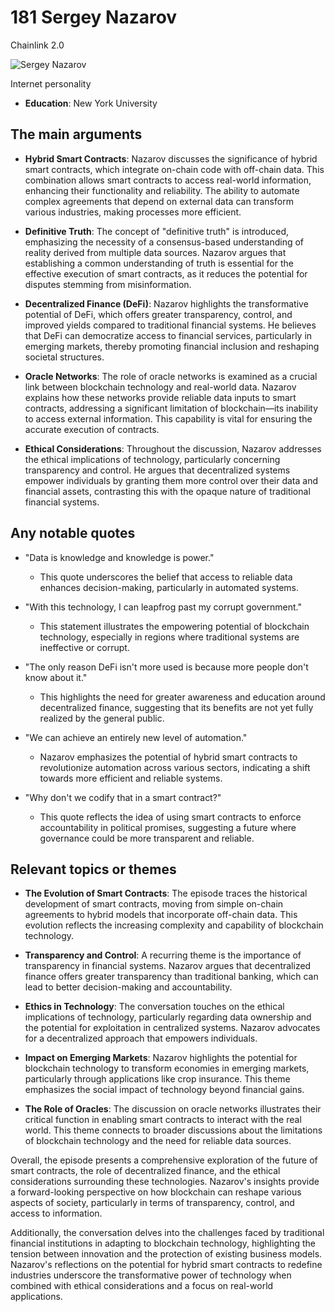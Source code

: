 # 181  Sergey Nazarov
Chainlink 2.0

![Sergey Nazarov](https://encrypted-tbn0.gstatic.com/images?q=tbn:ANd9GcR1n1KOE35A0dyEDhtVfptYr4ABIjtaEGSkxy7ZOpc&s=0)

Internet personality

- **Education**: New York University



## The main arguments

- **Hybrid Smart Contracts**: Nazarov discusses the significance of hybrid smart contracts, which integrate on-chain code with off-chain data. This combination allows smart contracts to access real-world information, enhancing their functionality and reliability. The ability to automate complex agreements that depend on external data can transform various industries, making processes more efficient.

- **Definitive Truth**: The concept of "definitive truth" is introduced, emphasizing the necessity of a consensus-based understanding of reality derived from multiple data sources. Nazarov argues that establishing a common understanding of truth is essential for the effective execution of smart contracts, as it reduces the potential for disputes stemming from misinformation.

- **Decentralized Finance (DeFi)**: Nazarov highlights the transformative potential of DeFi, which offers greater transparency, control, and improved yields compared to traditional financial systems. He believes that DeFi can democratize access to financial services, particularly in emerging markets, thereby promoting financial inclusion and reshaping societal structures.

- **Oracle Networks**: The role of oracle networks is examined as a crucial link between blockchain technology and real-world data. Nazarov explains how these networks provide reliable data inputs to smart contracts, addressing a significant limitation of blockchain—its inability to access external information. This capability is vital for ensuring the accurate execution of contracts.

- **Ethical Considerations**: Throughout the discussion, Nazarov addresses the ethical implications of technology, particularly concerning transparency and control. He argues that decentralized systems empower individuals by granting them more control over their data and financial assets, contrasting this with the opaque nature of traditional financial systems.

## Any notable quotes

- "Data is knowledge and knowledge is power."
  - This quote underscores the belief that access to reliable data enhances decision-making, particularly in automated systems.

- "With this technology, I can leapfrog past my corrupt government."
  - This statement illustrates the empowering potential of blockchain technology, especially in regions where traditional systems are ineffective or corrupt.

- "The only reason DeFi isn't more used is because more people don't know about it."
  - This highlights the need for greater awareness and education around decentralized finance, suggesting that its benefits are not yet fully realized by the general public.

- "We can achieve an entirely new level of automation."
  - Nazarov emphasizes the potential of hybrid smart contracts to revolutionize automation across various sectors, indicating a shift towards more efficient and reliable systems.

- "Why don't we codify that in a smart contract?"
  - This quote reflects the idea of using smart contracts to enforce accountability in political promises, suggesting a future where governance could be more transparent and reliable.

## Relevant topics or themes

- **The Evolution of Smart Contracts**: The episode traces the historical development of smart contracts, moving from simple on-chain agreements to hybrid models that incorporate off-chain data. This evolution reflects the increasing complexity and capability of blockchain technology.

- **Transparency and Control**: A recurring theme is the importance of transparency in financial systems. Nazarov argues that decentralized finance offers greater transparency than traditional banking, which can lead to better decision-making and accountability.

- **Ethics in Technology**: The conversation touches on the ethical implications of technology, particularly regarding data ownership and the potential for exploitation in centralized systems. Nazarov advocates for a decentralized approach that empowers individuals.

- **Impact on Emerging Markets**: Nazarov highlights the potential for blockchain technology to transform economies in emerging markets, particularly through applications like crop insurance. This theme emphasizes the social impact of technology beyond financial gains.

- **The Role of Oracles**: The discussion on oracle networks illustrates their critical function in enabling smart contracts to interact with the real world. This theme connects to broader discussions about the limitations of blockchain technology and the need for reliable data sources.

Overall, the episode presents a comprehensive exploration of the future of smart contracts, the role of decentralized finance, and the ethical considerations surrounding these technologies. Nazarov's insights provide a forward-looking perspective on how blockchain can reshape various aspects of society, particularly in terms of transparency, control, and access to information.

Additionally, the conversation delves into the challenges faced by traditional financial institutions in adapting to blockchain technology, highlighting the tension between innovation and the protection of existing business models. Nazarov's reflections on the potential for hybrid smart contracts to redefine industries underscore the transformative power of technology when combined with ethical considerations and a focus on real-world applications.